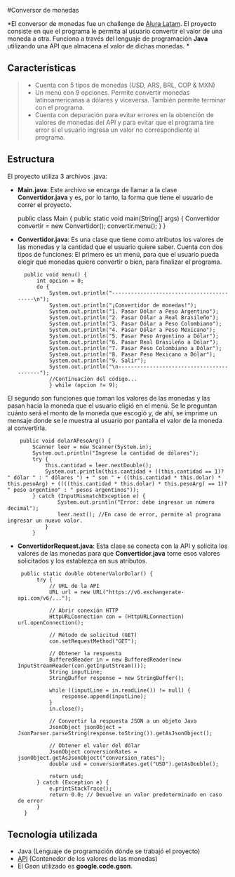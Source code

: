 #Conversor de monedas

*El conversor de monedas fue un challenge de [Alura Latam](https://github.com/alura-es-cursos "Alura Latam"). 
El proyecto consiste en que el programa le permita al usuario convertir el valor de una moneda a otra. Funciona a través del lenguaje de programación **Java** utilizando una API que almacena el valor de dichas monedas. *
## Características

> - Cuenta con 5 tipos de monedas (USD, ARS, BRL, COP & MXN)
>- Un menú con 9 opciones. Permite convertir monedas latinoamericanas a dólares y viceversa. También permite terminar con el programa.
>- Cuenta con depuración para evitar errores en la obtención de valores de monedas del API y para evitar que el programa tire error sí el usuario ingresa un valor no correspondiente al programa.


## Estructura

El proyecto utiliza 3 archivos .java:
- **Main.java**: Este archivo se encarga de llamar a la clase **Convertidor.java** y es, por lo tanto, la forma que tiene el usuario de correr el proyecto.

    public class Main {
	    public static void main(String[] args) {
        Convertidor convertir = new Convertidor();
        convertir.menu();
		}
    }
- **Convertidor.java**: Es una clase que tiene como atributos los valores de las monedas y la cantidad que el usuario quiere saber. Cuenta con dos tipos de funciones: 
El primero es un menú, para que el usuario pueda elegir qué monedas quiere convertir o bien, para finalizar el programa. 

		public void menu() {
			int opcion = 0;
        	do {
				System.out.println("------------------------------------------\n");
				System.out.println("¡Convertidor de monedas!");
				System.out.println("1. Pasar Dólar a Peso Argentino");
				System.out.println("2. Pasar Dólar a Real Brasileño");
				System.out.println("3. Pasar Dólar a Peso Colombiano");
				System.out.println("4. Pasar Dólar a Peso Mexicano");
				System.out.println("5. Pasar Peso Argentino a Dólar");
				System.out.println("6. Pasar Real Brasileño a Dólar");
				System.out.println("7. Pasar Peso Colombiano a Dólar");
				System.out.println("8. Pasar Peso Mexicano a Dólar");
				System.out.println("9. Salir");
				System.out.println("\n------------------------------------------");
				//Continuación del código...
				} while (opcion != 9);
  
El segundo son funciones que toman los valores de las monedas y las pasan hacia la moneda que el usuario eligió en el menú. Se le preguntan cuánto será el monto de la moneda que escogió y, de ahí, se imprime un mensaje donde se le muestra al usuario por pantalla el valor de la moneda al convertirla.

        public void dolarAPesoArg() {
			Scanner leer = new Scanner(System.in);
			System.out.println("Ingrese la cantidad de dólares");
			try {
				this.cantidad = leer.nextDouble();
				System.out.println(this.cantidad + ((this.cantidad == 1)? " dólar " : " dólares ") + " son " + ((this.cantidad * this.dolar) * this.pesoArg) + ((((this.cantidad * this.dolar) * this.pesoArg) == 1)? " peso argentino" : " pesos argentinos"));
			} catch (InputMismatchException e) {
					System.out.println("Error: debe ingresar un número decimal");
					leer.next(); //En caso de error, permite al programa ingresar un nuevo valor.
				}
			}
    

- **ConvertidorRequest.java**: Esta clase  se conecta con la API y solicita los valores de las monedas para que **Convertidor.java** tome esos valores solicitados y los establezca en sus atributos.

       public static double obtenerValorDolar() {
			try {
				// URL de la API
				URL url = new URL("https://v6.exchangerate-api.com/v6/...");

				// Abrir conexión HTTP
				HttpURLConnection con = (HttpURLConnection) url.openConnection();

				// Método de solicitud (GET)
				con.setRequestMethod("GET");

				// Obtener la respuesta
				BufferedReader in = new BufferedReader(new InputStreamReader(con.getInputStream()));
				String inputLine;
				StringBuffer response = new StringBuffer();

				while ((inputLine = in.readLine()) != null) {
					response.append(inputLine);
				}
				in.close();

				// Convertir la respuesta JSON a un objeto Java
				JsonObject jsonObject = JsonParser.parseString(response.toString()).getAsJsonObject();

				// Obtener el valor del dólar
				JsonObject conversionRates = jsonObject.getAsJsonObject("conversion_rates");
				double usd = conversionRates.get("USD").getAsDouble();

				return usd;
			} catch (Exception e) {
				e.printStackTrace();
				return 0.0; // Devuelve un valor predeterminado en caso de error
			}
		}

## Tecnología utilizada
- Java (Lenguaje de programación dónde se trabajó el proyecto)
- [API](https://www.exchangerate-api.com/ "API") (Contenedor de los valores de las monedas)
- El Gson utilizado es  **google.code.gson**.
